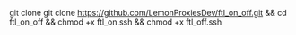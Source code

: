 git clone git clone https://github.com/LemonProxiesDev/ftl_on_off.git && cd ftl_on_off && chmod +x ftl_on.ssh && chmod +x ftl_off.ssh 

